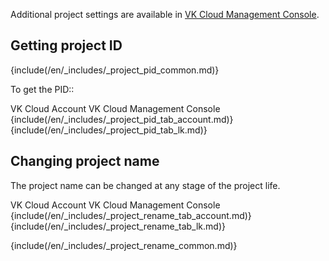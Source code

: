 <info>

Additional project settings are available in [VK Cloud  Management Console](/en/tools-for-using-services/account/service-management/project-settings/manage/).

</info>

## Getting project ID

{include(/en/_includes/_project_pid_common.md)}

To get the PID::

<tabs>
<tablist>
<tab>VK Cloud Account</tab>
<tab>VK Cloud Management Console</tab>
</tablist>
<tabpanel>
{include(/en/_includes/_project_pid_tab_account.md)}
</tabpanel>
<tabpanel>
{include(/en/_includes/_project_pid_tab_lk.md)}
</tabpanel>
</tabs>

## Changing project name

The project name can be changed at any stage of the project life.

<tabs>
<tablist>
<tab>VK Cloud Account</tab>
<tab>VK Cloud Management Console</tab>
</tablist>
<tabpanel>
{include(/en/_includes/_project_rename_tab_account.md)}
</tabpanel>
<tabpanel>
{include(/en/_includes/_project_rename_tab_lk.md)}
</tabpanel>
</tabs>

{include(/en/_includes/_project_rename_common.md)}
